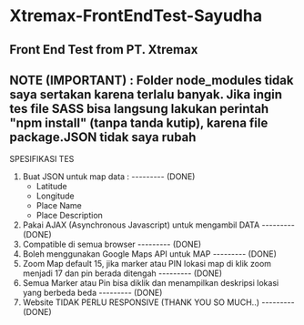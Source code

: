 # Xtremax-FrontEndTest-Sayudha
Front End Test from PT. Xtremax
------------------------------------------------------------------------------
NOTE (IMPORTANT) : Folder node_modules tidak saya sertakan karena terlalu banyak. Jika ingin tes file SASS bisa langsung lakukan perintah
"npm install" (tanpa tanda kutip), karena file package.JSON tidak saya rubah
------------------------------------------------------------------------------
SPESIFIKASI TES
1. Buat JSON untuk map data :  --------- (DONE)
    - Latitude
    - Longitude
    - Place Name
    - Place Description
2. Pakai AJAX (Asynchronous Javascript) untuk mengambil DATA --------- (DONE)
3. Compatible di semua browser --------- (DONE)
4. Boleh menggunakan Google Maps API untuk MAP --------- (DONE)
5. Zoom Map default 15, jika marker atau PIN lokasi map di klik zoom menjadi 17 dan pin berada ditengah --------- (DONE)
6. Semua Marker atau Pin bisa diklik dan menampilkan deskripsi lokasi yang berbeda beda --------- (DONE)
7. Website TIDAK PERLU RESPONSIVE (THANK YOU SO MUCH..) --------- (DONE)
